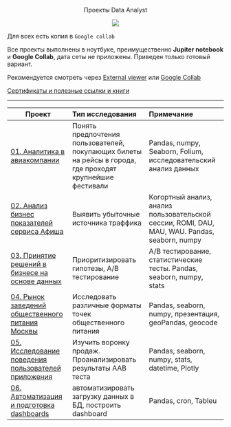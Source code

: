 <p align="center"> Проекты Data Analyst </p align="center">

<p align="center"><img src='https://i.ibb.co/gPkgtWX/shutterstock-669838285.jpg'></p>

Для всех есть копия в `Google collab`

Все проекты выполнены в ноутбуке, преимущественно **Jupiter notebook** и **Google Collab**, дата сеты не приложены. 
Приведен только готовый вариант. 

Рекомендуется смотреть через [External viewer](https://nbviewer.jupyter.org/github/ArtyKrafty/Data_science_projects/tree/9d86c5514664c670c928edbb1eb0f857e62e4e5e/) или [Google Collab](https://colab.research.google.com/)


[Сертификаты и полезные ссылки и книги](https://github.com/ArtyKrafty/Kraftyy/tree/main/certificates)
__________________________________________________________________________________________________________________________

| **Проект** | **Тип исследования** | **Примечание** |
| -------------------- | :--------------------- |:---------------------------|
| [01. Аналитика в авиакомпании](https://github.com/ArtyKrafty/Data_analyst_projects/tree/main/data_extraction_and_and_avia)|Понять предпочтения пользователей, покупающих билеты на рейсы в города, где проходят крупнейшие фестивали|Pandas, numpy, Seaborn, Folium, исследовательский анализ данных|
| [02. Анализ бизнес показателей сервиса Афиша](https://github.com/ArtyKrafty/Data_analyst_projects/tree/main/afisha_analys)|Выявить убыточные источника траффика|Когортный анализ, анализ пользовательской сессии, ROMI, DAU, MAU, WAU. Pandas, seaborn, numpy|
| [03. Принятие решений в бизнесе на основе данных](https://github.com/ArtyKrafty/Data_analyst_projects/tree/main/e_comm_AB)|Приоритизировать гипотезы, А/В тестирование|А/В тестирование, статистические тесты. Pandas, seaborn, numpy, stats|
| [04. Рынок заведений общественного питания Москвы](https://github.com/ArtyKrafty/Data_analyst_projects/tree/main/catering_proj)|Исследовать различные форматы точек общественного питания|Pandas, seaborn, numpy, презентация, geoPandas, geocode|
| [05. Исследование поведения пользователей приложения](https://github.com/ArtyKrafty/Data_analyst_projects/tree/main/startup_AB)|Изучить воронку продаж. Проанализировать результаты ААВ теста|Pandas, seaborn, numpy, stats, datetime, Plotly|
| [06. Автоматизация и подготовка dashboards](https://github.com/ArtyKrafty/Data_analyst_projects/tree/main/%20dashboards)|автоматизировать загрузку данных в БД, построить dashboard|Pandas, cron, Tableu|



